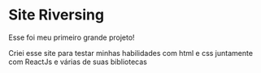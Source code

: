 # Site Riversing

Esse foi meu primeiro grande projeto! 

Criei esse site para testar minhas habilidades com html e css juntamente com ReactJs e várias de suas bibliotecas
